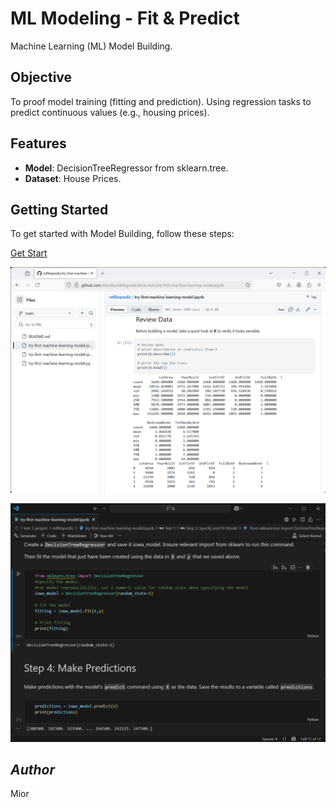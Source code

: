 # ML Modeling - Fit & Predict
Machine Learning (ML) Model Building.

## Objective

To proof model training (fitting and prediction).  Using regression tasks to predict continuous values (e.g., housing prices).

## Features

- **Model**: DecisionTreeRegressor from sklearn.tree.
- **Dataset**: House Prices.

## Getting Started

To get started with Model Building, follow these steps:

[Get Start](https://github.com/miozilla/mlfitnpredic/blob/main/try-first-machine-learning-model.ipynb)

![Testing_Screenshot1](./try-first-machine-learning-model.ipynb-Github_1.png)

![Testing_Screenshot2](./try-first-machine-learning-model.ipynb-VSCode_1.png)

## *Author*
Mior
